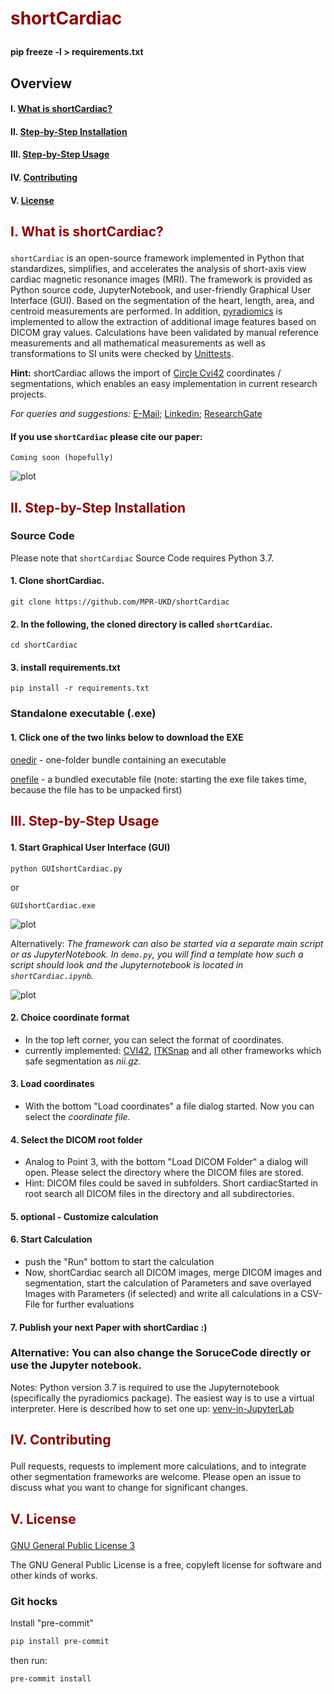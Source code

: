 # <p style='color:darkred'> shortCardiac  </p>

#### pip freeze -l > requirements.txt
## Overview
#### I. [What is shortCardiac?](#what)
#### II. [Step-by-Step Installation](#install)
#### III. [Step-by-Step Usage](#usage)
#### IV. [Contributing](#Contributing)
#### V. [License](#License)

<a name="what"></a>
## <p style='color:darkred'> I. What is shortCardiac?

`shortCardiac` is an open-source framework implemented in Python that standardizes, simplifies, and accelerates the
analysis of short-axis view cardiac magnetic resonance images (MRI). The framework is provided as Python source code,
JupyterNotebook, and user-friendly Graphical User Interface (GUI). Based on the segmentation of the heart,
length, area, and centroid measurements are performed. In addition, [pyradiomics](https://www.radiomics.io/pyradiomics.html)
is implemented to allow the extraction of additional image features based on DICOM gray values.
Calculations have been validated by manual reference measurements and all mathematical measurements as well as transformations to
SI units were checked by [Unittests](https://docs.python.org/3/library/unittest.html).

<b>Hint:</b> shortCardiac allows the import of [Circle Cvi42](https://www.circlecvi.com/) coordinates / segmentations, which enables an easy implementation in current research projects.


*For queries and suggestions:*
[E-Mail](mailto:ludger.radke@med.uni-duesseldorf.de?subject=[GitHub]%20Source%20Han%20Sans);
[Linkedin](https://www.linkedin.com/in/ludger-radke/);
[ResearchGate](https://www.researchgate.net/profile/Karl-Radke-2)

#### If you use `shortCardiac` please cite our paper:
```
Coming soon (hopefully)
```
![plot](images/Figure3_GitHub.png)


<a name="install"></a>
## <p style='color:darkred'> II. Step-by-Step Installation

### Source Code

Please note that `shortCardiac` Source Code requires Python 3.7.

#### 1. Clone shortCardiac.

```Shell
git clone https://github.com/MPR-UKD/shortCardiac
```
#### 2. In the following, the cloned directory is called `shortCardiac`.
```Shell
cd shortCardiac
```
#### 3. install requirements.txt
```Shell
pip install -r requirements.txt
```
### Standalone executable (.exe)

#### 1. Click one of the two links below to download the EXE

[onedir](https://uni-duesseldorf.sciebo.de/s/t0cGBmPWojZ5XBQ) - one-folder bundle containing an executable

[onefile](https://uni-duesseldorf.sciebo.de/s/fXxX5EoOr5efYEW) - a bundled executable file (note: starting the exe file takes time, because the file has to be unpacked first)

<a name="usage"></a>
## <p style='color:darkred'> III. Step-by-Step Usage

#### 1. Start Graphical User Interface (GUI)
```Shell
python GUIshortCardiac.py
```
or
```Shell
GUIshortCardiac.exe
```

![plot](images/Figure2.png)

Alternatively: *The framework can also be started via a separate main script or as JupyterNotebook. In `demo.py`, you will find a template how such a script should look and the Jupyternotebook is located in `shortCardiac.ipynb`.*

![plot](images/FigureS1_GitHub.png)

#### 2. Choice coordinate format

- In the top left corner, you can select the format of coordinates.
- currently implemented: [CVI42](), [ITKSnap]() and all other frameworks which safe segmentation as *nii.gz*.


#### 3. Load coordinates

- With the bottom "Load coordinates" a file dialog started. Now you can select the *coordinate file*.

#### 4. Select the DICOM root folder

- Analog to Point 3, with the bottom "Load DICOM Folder" a dialog will open. Please select the directory where the DICOM files are stored.
- Hint: DICOM files could be saved in subfolders. Short cardiacStarted in root search all DICOM files in the directory and all subdirectories.

#### 5. optional - Customize calculation

#### 6. Start Calculation

- push the "Run" bottom to start the calculation
- Now, shortCardiac search all DICOM images, merge DICOM images and segmentation, start the calculation of Parameters and save overlayed Images with Parameters (if selected) and write all calculations in a CSV-File for further evaluations

#### 7. Publish your next Paper with shortCardiac :)

### Alternative: You can also change the SoruceCode directly or use the Jupyter notebook.

Notes: Python version 3.7 is required to use the Jupyternotebook (specifically the pyradiomics package). The easiest way is to use a virtual interpreter. Here is described how to set one up: [venv-in-JupyterLab](https://medium.com/@laquesisa/virtual-environment-in-jupyter-lab-8b3815ba9662)


<a name="Contributing"></a>
## <p style='color:darkred'> IV. Contributing
Pull requests, requests to implement more calculations, and to integrate other segmentation frameworks are welcome. Please open an issue to discuss what you want to change for significant changes.

<a name="License"></a>
## <p style='color:darkred'> V. License
[GNU General Public License 3](https://www.gnu.org/licenses/gpl-3.0.html)

The GNU General Public License is a free, copyleft license for software and other kinds of works.

### Git hocks
Install "pre-commit"
```bash
pip install pre-commit
```

then run:
```bash
pre-commit install
```
